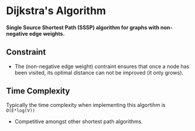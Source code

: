 # Dijkstra's Algorithm

#### Single Source Shortest Path (SSSP) algorithm for graphs with **non-negative edge weights**.

## Constraint

- The (non-negative edge weight) contraint ensures that once a node has been visited, its optimal distance can not be improved (it only grows).

## Time Complexity

Typically the time complexity when implementing this algortihm is `O(E*log(V))`
- Competitive amongst other shortest path algorithms.